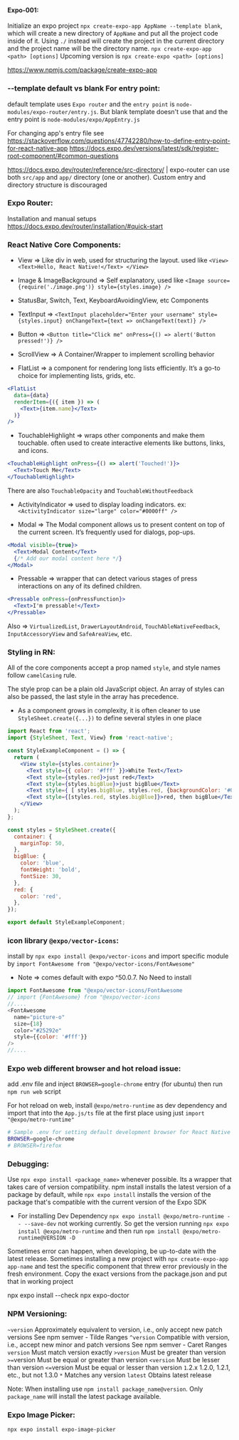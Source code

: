 #### Expo-001:
Initialize an expo project `npx create-expo-app AppName --template blank`, which will create a new directory of `AppName` and put all the project code inside of it. Using `./` instead will create the project in the current directory and the project name will be the directory name.
`npx create-expo-app <path> [options]`
Upcoming version is `npx create-expo <path> [options]`

https://www.npmjs.com/package/create-expo-app


### --template default vs blank For entry point:
default template uses `Expo router` and the `entry point` is `node-modules/expo-router/entry.js`. But blank template doesn't use that and the entry point is `node-modules/expo/AppEntry.js`

For changing app's entry file see
https://stackoverflow.com/questions/47742280/how-to-define-entry-point-for-react-native-app
https://docs.expo.dev/versions/latest/sdk/register-root-component/#common-questions

https://docs.expo.dev/router/reference/src-directory/ | expo-router can use both `src/app` and `app/` directory (one or another). 
Custom entry and directory structure is discouraged 


### Expo Router:
Installation and manual setups https://docs.expo.dev/router/installation/#quick-start

### React Native Core Components:
* View => Like div in web, used for structuring the layout. used like `<View> <Text>Hello, React Native!</Text> </View>`

* Image & ImageBackground => Self explanatory, used like `<Image source={require('./image.png')} style={styles.image} />`

 + StatusBar, Switch, Text, KeyboardAvoidingView, etc Components

* TextInput => `<TextInput placeholder="Enter your username" style={styles.input} onChangeText={text => onChangeText(text)} />`

* Button => `<Button title="Click me" onPress={() => alert('Button pressed!')} />`

* ScrollView => A Container/Wrapper to implement scrolling behavior

* FlatList => a component for rendering long lists efficiently. It’s a go-to choice for implementing lists, grids, etc.
```jsx
<FlatList
  data={data}
  renderItem={({ item }) => (
    <Text>{item.name}</Text>
  )}
/>
```

* TouchableHighlight => wraps other components and make them touchable. often used to create interactive elements like buttons, links, and icons.

```jsx
<TouchableHighlight onPress={() => alert('Touched!')}>
  <Text>Touch Me</Text>
</TouchableHighlight>
```

There are also `TouchableOpacity` and `TouchableWithoutFeedback`

* ActivityIndicator => used to display loading indicators. ex: `<ActivityIndicator size="large" color="#0000ff" />`

* Modal => The Modal component allows us to present content on top of the current screen. It’s frequently used for dialogs, pop-ups.

```jsx
<Modal visible={true}>
  <Text>Modal Content</Text>
  {/* Add our modal content here */}
</Modal>
```
* Pressable => wrapper that can detect various stages of press interactions on any of its defined children.

```jsx
<Pressable onPress={onPressFunction}>
  <Text>I'm pressable!</Text>
</Pressable>
```

Also => `VirtualizedList`, `DrawerLayoutAndroid`, `TouchAbleNativeFeedback`, `InputAccessoryView` and `SafeAreaView`, etc.

### Styling in RN:
All of the core components accept a prop named `style`, and style names follow `camelCasing` rule.

The style prop can be a plain old JavaScript object. An array of styles can also be passed, the last style in the array has precedence.

* As a component grows in complexity, it is often cleaner to use `StyleSheet.create({...})` to define several styles in one place

```jsx
import React from 'react';
import {StyleSheet, Text, View} from 'react-native';

const StyleExampleComponent = () => {
  return (
    <View style={styles.container}>
      <Text style={{ color: '#fff' }}>White Text</Text>
      <Text style={styles.red}>just red</Text>
      <Text style={styles.bigBlue}>just bigBlue</Text>
      <Text style={ [ styles.bigBlue, styles.red, {backgroundColor: '#000'} ] }>bigBlue, then red</Text>
      <Text style={[styles.red, styles.bigBlue]}>red, then bigBlue</Text>
    </View>
  );
};

const styles = StyleSheet.create({
  container: {
    marginTop: 50,
  },
  bigBlue: {
    color: 'blue',
    fontWeight: 'bold',
    fontSize: 30,
  },
  red: {
    color: 'red',
  },
});

export default StyleExampleComponent;
```

### icon library `@expo/vector-icons`:
install by `npx expo install @expo/vector-icons` and import specific module by `import FontAwesome from "@expo/vector-icons/FontAwesome"`

* Note => comes default with expo ^50.0.7. No Need to install

```js
import FontAwesome from "@expo/vector-icons/FontAwesome
// import {FontAwesome} from "@expo/vector-icons
//....
<FontAwesome
  name="picture-o"
  size={18}
  color="#25292e"
  style={{color: '#fff'}}
/>
//....
```


### Expo web different browser and hot reload issue:
add .env file and inject `BROWSER=google-chrome` entry (for ubuntu) then run `npm run web` script

For hot reload on web, install `@expo/metro-runtime` as dev dependency and import that into the `App.js/ts` file at the first place using just `import "@expo/metro-runtime"`

```sh
# Sample .env for setting default development browser for React Native Web
BROWSER=google-chrome
# BROWSER=firefox
```

### Debugging:
Use `npx expo install <package_name>` whenever possible. Its a wrapper that takes care of version compatibility.
npm install installs the latest version of a package by default, while `npx expo install` installs the version of the package that's compatible with the current version of the Expo SDK

* For installing Dev Dependency `npx expo install @expo/metro-runtime -- --save-dev` not working currently. So get the version running `npx expo install @expo/metro-runtime` and then run `npm install @expo/metro-runtime@VERSION -D`


Sometimes error can happen, when developing, be up-to-date with the latest release. Sometimes installing a new project with `npx create-expo-app app-name` and test the specific component that threw error previously in the fresh environment. Copy the exact versions from the package.json and put that in working project


npx expo install --check
npx expo-doctor

### NPM Versioning:
`~version`	Approximately equivalent to version, i.e., only accept new patch versions See npm semver - Tilde Ranges
`^version`	Compatible with version, i.e., accept new minor and patch versions See npm semver - Caret Ranges
`version`	Must match version exactly
`>version`	Must be greater than version
`>=`version	Must be equal or greater than version
`<version`	Must be lesser than version
`<=`version	Must be equal or lesser than version
`1`.2.x	1.2.0, 1.2.1, etc., but not 1.3.0
`*`	Matches any version
`latest`	Obtains latest release

Note: When installing use `npm install package_name@version`. Only `package_name` will install the latest package available.

### Expo Image Picker:
`npx expo install expo-image-picker`